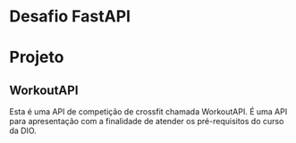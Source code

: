 # Desafio FastAPI

# Projeto
## WorkoutAPI

Esta é uma API de competição de crossfit chamada WorkoutAPI. É uma API para apresentação com a finalidade de atender os pré-requisitos do curso da DIO.